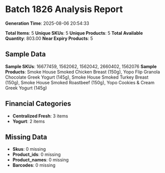 # Batch 1826 Analysis Report

**Generation Time**: 2025-08-06 20:54:33

**Total Items**: 5
**Unique SKUs**: 5
**Unique Products**: 5
**Total Available Quantity**: 803.00
**Near Expiry Products**: 5

## Sample Data
**Sample SKUs**: 16677459, 1562062, 1562042, 2660402, 1562076
**Sample Products**: Smoke House Smoked Chicken Breast (150g), Yopo Flip Granola Chocolate Greek Yogurt (145g), Smoke House Smoked Turkey Breast (150g), Smoke House Smoked Roastbeef (150g), Yopo Cookies & Cream Greek Yogurt (145g)

## Financial Categories
- **Centralized Fresh**: 3 items
- **Yogurt**: 2 items

## Missing Data
- **Skus**: 0 missing
- **Product_ids**: 0 missing
- **Product_names**: 0 missing
- **Barcodes**: 0 missing
